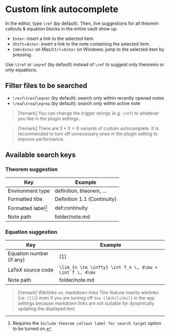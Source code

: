 # Custom link autocomplete

In the editor, type `\ref` (by default). Then, live suggestions for all theorem callouts & equation blocks in the entire vault show up. 

- `Enter`: insert a link to the selected item.
- `Shift`+`Enter`: insert a link to the note containing the selected item.
- `Cmd`+`Enter` on Mac/`Ctrl`+`Enter` on Windows: jump to the selected item by pressing.

Use `\tref` or `\eqref` (by default) instead of `\ref` to suggest only theorems or only equations.

## Filter files to be searched

- `\rer`/`\trer`/`\eqrer` (by default): search only within recently opened notes
- `\rea`/`\trea`/`\eqrea` (by default): search only within active note

> [!remark]
> You can change the trigger strings (e.g. `\ref`) to whatever you like in the plugin settings.

> [!remark]
> There are $3 \times 3 = 9$ variants of custom autocomplete. It is recommended to turn off unnecessary ones in the plugin setting to improve performance.

## Available search keys

### Theorem suggestion

| Key | Example |
| --- | --- |
| Environment type | definition, theorem, ... |
| Formatted title | Definition 1.1 (Continuity) |
| Formatted label[^1] | def:continuity |
| Note path | folder/note.md |

[^1]: Requires the `Include theorem callout label for search target` option to be turned on.

### Equation suggestion

| Key | Example |
| --- | --- |
| Equation number (if any) | (1) |
| LaTeX source code | `\lim_{n \to \infty} \int f_n \, d\mu = \int f \, d\mu` |
| Note path | folder/note.md |


> [!remark] Wikilinks vs. markdown links
> This feature inserts wikilinks (i.e. `[[]]`) even if you are turning off `Use [[Wikilinks]]` in the app settings because markdown links are not suitable for dynamically updating the displayed text.
